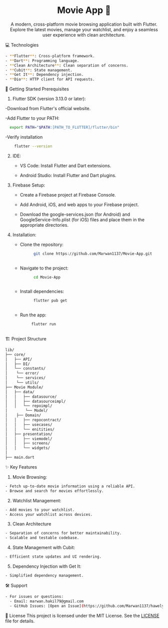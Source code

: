 <h1 align="center" style="font-weight: bold;">Movie App 💱</h1><p align="center">A modern, cross-platform movie browsing application built with Flutter. Explore the latest movies, manage your watchlist, and enjoy a seamless user experience with clean architecture.</p><p align="center"> </p>


💻 Technologies
```bash
- **Flutter**: Cross-platform framework.
- **Dart**: Programming language.
- **Clean Architecture**: Clean separation of concerns.
- **Cubit**: State management.
- **Get It**: Dependency injection.
- **Dio**: HTTP client for API requests.
```


🚀 Getting Started
Prerequisites
1. Flutter SDK (version 3.13.0 or later):

  -Download from Flutter's official website.

  -Add Flutter to your PATH:
  ```bash
    export PATH="$PATH:[PATH_TO_FLUTTER]/flutter/bin"
  ```
-Verify installation
  ```bash
      flutter --version
  ```

 2. IDE:

    -  VS Code: Install Flutter and Dart extensions.

    -  Android Studio: Install Flutter and Dart plugins.
   
3. Firebase Setup:

    - Create a Firebase project at Firebase Console.

    - Add Android, iOS, and web apps to your Firebase project.

    - Download the google-services.json (for Android) and GoogleService-Info.plist (for iOS) files and place them in the     
      appropriate directories.


 4. Installation:
      - Clone the repository:
        ```bash
              git clone https://github.com/Marwan1137/Movie-App.git
            
      - Navigate to the project:
        ```bash
              cd Movie-App
            

      - Install dependencies:
        ```bash
              flutter pub get
            
      - Run the app:
         ```bash
              flutter run
           

🏗 Project Structure

```bash           
lib/
├── core/                  
│   ├── API/         
│   ├── DI/           
│   └── constants/
│    └── error/
│    └── services/
│    └── utils/  
├── Movie Module/              
│   ├── data/              
│   │   ├── datasource/        
│   │   ├── datasourceimpl/    
│   │   └── repoimpl/
│        └── Model/        
│    ├── Domain/             
│   │   ├── repocontract/        
│   │   ├── usecases/    
│   │   └── enitities/  
│   ├── presentation/         
│   │   ├── viemodel/       
│   │   ├── screens/    
│   │   └── widgets/        
│          
├── main.dart             
 ```


✨ Key Features
1. Movie Browsing:

```bash
- Fetch up-to-date movie information using a reliable API.
- Browse and search for movies effortlessly.
```

2. Watchlist Management:

```bash
- Add movies to your watchlist.
- Access your watchlist across devices.
```


3. Clean Architecture

```bash
- Separation of concerns for better maintainability.
- Scalable and testable codebase.
```

4. State Management with Cubit:
```bash
- Efficient state updates and UI rendering.
```

5. Dependency Injection with Get It:
```bash
- Simplified dependency management.
```

🛠 Support
```bash
- For issues or questions:
  - Email: marwan.hakil79@gmail.com
  - GitHub Issues: [Open an Issue](https://github.com/Marwan1137/hawely/issues)
```

📜 License
This project is licensed under the MIT License. See the [LICENSE](LICENSE) file for details.



  

